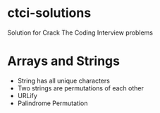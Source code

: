 # ctci-solutions
Solution for Crack The Coding Interview problems

# Arrays and Strings
* String has all unique characters
* Two strings are permutations of each other
* URLify
* Palindrome Permutation
